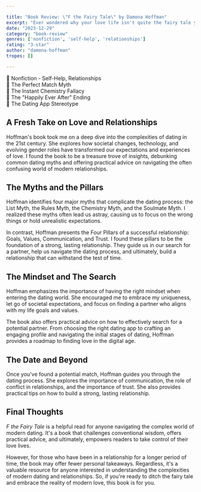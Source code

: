 ```yaml
---

title: "Book Review: \"F the Fairy Tale\" by Damona Hoffman"
excerpt: "Ever wondered why your love life isn't quite the fairy tale you imagined? This book is a refreshing, insightful, and sometimes brutally honest exploration of modern dating."
date: "2023-12-29"
category: "book-review"
genres: ['nonfiction', 'self-help', 'relationships']
rating: "3-star"
author: "damona-hoffman"
tropes: []

---
```



📍 Nonfiction - Self-Help, Relationships  
📍 The Perfect Match Myth  
📍 The Instant Chemistry Fallacy  
📍 The "Happily Ever After" Ending  
📍 The Dating App Stereotype  
  

## A Fresh Take on Love and Relationships
Hoffman's book took me on a deep dive into the complexities of dating in the 21st century. She explores how societal changes, technology, and evolving gender roles have transformed our expectations and experiences of love. I found the book to be a treasure trove of insights, debunking common dating myths and offering practical advice on navigating the often confusing world of modern relationships.


## The Myths and the Pillars
Hoffman identifies four major myths that complicate the dating process: the List Myth, the Rules Myth, the Chemistry Myth, and the Soulmate Myth. I realized these myths often lead us astray, causing us to focus on the wrong things or hold unrealistic expectations. 

In contrast, Hoffman presents the Four Pillars of a successful relationship: Goals, Values, Communication, and Trust. I found these pillars to be the foundation of a strong, lasting relationship. They guide us in our search for a partner, help us navigate the dating process, and ultimately, build a relationship that can withstand the test of time.


## The Mindset and The Search
Hoffman emphasizes the importance of having the right mindset when entering the dating world. She encouraged me to embrace my uniqueness, let go of societal expectations, and focus on finding a partner who aligns with my life goals and values. 

The book also offers practical advice on how to effectively search for a potential partner. From choosing the right dating app to crafting an engaging profile and navigating the initial stages of dating, Hoffman provides a roadmap to finding love in the digital age.


## The Date and Beyond
Once you've found a potential match, Hoffman guides you through the dating process. She explores the importance of communication, the role of conflict in relationships, and the importance of trust. She also provides practical tips on how to build a strong, lasting relationship.


## Final Thoughts
*F the Fairy Tale* is a helpful read for anyone navigating the complex world of modern dating. It's a book that challenges conventional wisdom, offers practical advice, and ultimately, empowers readers to take control of their love lives.

However, for those who have been in a relationship for a longer period of time, the book may offer fewer personal takeaways. Regardless, it's a valuable resource for anyone interested in understanding the complexities of modern dating and relationships. So, if you're ready to ditch the fairy tale and embrace the reality of modern love, this book is for you.
